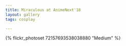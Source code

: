```yaml
---
title: Miraculous at AnimeNext'18
layout: gallery
tags: cosplay

---
```


{% flickr_photoset 72157693538038880 "Medium" %}